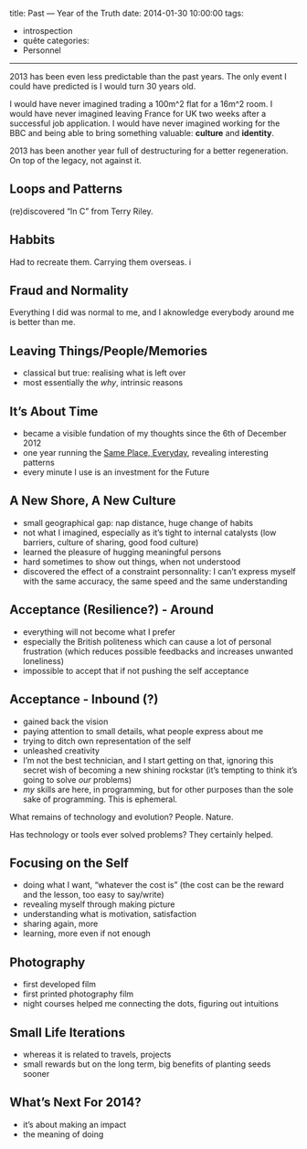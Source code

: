 title: Past — Year of the Truth
date: 2014-01-30 10:00:00
tags:
- introspection
- quête
categories:
- Personnel
---

2013 has been even less predictable than the past years.
The only event I could have predicted is I would turn 30 years old.

I would have never imagined trading a 100m^2 flat for a 16m^2 room.
I would have never imagined leaving France for UK two weeks after a successful job application.
I would have never imagined working for the BBC and being able to bring something valuable: **culture** and **identity**.

<!--more-->

2013 has been another year full of destructuring for a better regeneration. On top of the legacy, not against it.

## Loops and Patterns

(re)discovered “In C” from Terry Riley.

## Habbits

Had to recreate them. Carrying them overseas.
i

## Fraud and Normality

Everything I did was normal to me, and I aknowledge everybody around me is better than me.


## Leaving Things/People/Memories

- classical but true: realising what is left over
- most essentially the *why*, intrinsic reasons

## It’s About Time

- became a visible fundation of my thoughts since the 6th of December 2012
- one year running the [Same Place, Everyday](http://everyday.oncletom.io), revealing interesting patterns
- every minute I use is an investment for the Future


## A New Shore, A New Culture

- small geographical gap: nap distance, huge change of habits
- not what I imagined, especially as it’s tight to internal catalysts (low barriers, culture of sharing, good food culture)
- learned the pleasure of hugging meaningful persons
- hard sometimes to show out things, when not understood
- discovered the effect of a constraint personnality: I can’t express myself with the same accuracy, the same speed and the same understanding

## Acceptance (Resilience?) - Around

- everything will not become what I prefer
- especially the British politeness which can cause a lot of personal frustration (which reduces possible feedbacks and increases unwanted loneliness)
- impossible to accept that if not pushing the self acceptance

## Acceptance - Inbound (?)

- gained back the vision
- paying attention to small details, what people express about me
- trying to ditch own representation of the self
- unleashed creativity
- I’m not the best technician, and I start getting on that, ignoring this secret wish of becoming a new shining rockstar (it’s tempting to think it’s going to solve *our* problems)
- *my* skills are here, in programming, but for other purposes than the sole sake of programming. This is ephemeral.

What remains of technology and evolution? People. Nature.

Has technology or tools ever solved problems? They certainly helped.

## Focusing on the Self

- doing what I want, “whatever the cost is” (the cost can be the reward and the lesson, too easy to say/write)
- revealing myself through making picture
- understanding what is motivation, satisfaction
- sharing again, more
- learning, more even if not enough

## Photography

- first developed film
- first printed photography film
- night courses helped me connecting the dots, figuring out intuitions

## Small Life Iterations

- whereas it is related to travels, projects
- small rewards but on the long term, big benefits of planting seeds sooner

## What’s Next For 2014?

- it’s about making an impact
- the meaning of doing
